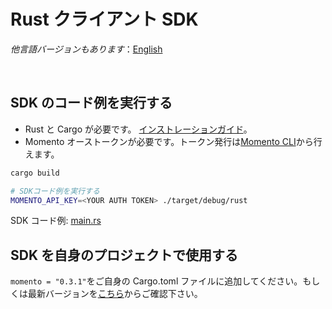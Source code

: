 # Rust クライアント SDK

_他言語バージョンもあります_：[English](README.md)

<br>

## SDK のコード例を実行する

- Rust と Cargo が必要です。 [インストレーションガイド](https://doc.rust-lang.org/cargo/getting-started/installation.html)。
- Momento オーストークンが必要です。トークン発行は[Momento CLI](https://github.com/momentohq/momento-cli)から行えます。

```bash
cargo build

# SDKコード例を実行する
MOMENTO_API_KEY=<YOUR AUTH TOKEN> ./target/debug/rust
```

SDK コード例: [main.rs](src/main.rs)

## SDK を自身のプロジェクトで使用する

`momento = "0.3.1"`をご自身の Cargo.toml ファイルに追加してください。もしくは最新バージョンを[こちら](https://crates.io/crates/momento)からご確認下さい。
